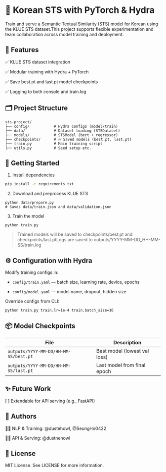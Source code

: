 # 🧐 Korean STS with PyTorch & Hydra

Train and serve a Semantic Textual Similarity (STS) model for Korean using the KLUE STS dataset.This project supports flexible experimentation and team collaboration across model training and deployment.

## 📌 Features

✅ KLUE STS dataset integration

✅ Modular training with Hydra + PyTorch

✅ Save best.pt and last.pt model checkpoints

✅ Logging to both console and train.log


## 🗂 Project Structure
```
sts-project/
├── config/           # Hydra configs (model/train)
├── data/             # Dataset loading (STSDataset)
├── models/           # STSModel (bert + regressor)
├── checkpoints/      # 🔥 Saved models (best.pt, last.pt)
├── train.py          # Main training script
├── utils.py          # Seed setup etc.
```

## 🚀 Getting Started

1. Install dependencies
```bash
pip install -r requirements.txt
```
2. Download and preprocess KLUE STS
```
python data/prepare.py
# Saves data/train.json and data/validation.json
```
3. Train the model
```
python train.py
```
> Trained models will be saved to checkpoints/best.pt and checkpoints/last.ptLogs are saved to outputs/YYYY-MM-DD_HH-MM-SS/train.log

## ⚙️ Configuration with Hydra

Modify training configs in:

- `config/train.yaml` — batch size, learning rate, device, epochs

- `config/model.yaml` — model name, dropout, hidden size

Override configs from CLI:
```
python train.py train.lr=1e-4 train.batch_size=16
```
## 📦 Model Checkpoints

| File                  | Description                        |
|-----------------------|------------------------------------|
| `outputs/YYYY-MM-DD/HH-MM-SS/best.pt` | Best model (lowest val loss)       |
| `outputs/YYYY-MM-DD/HH-MM-SS/last.pt` | Last model from final epoch        |


## ✨ Future Work

[ ] Extendable for API serving (e.g., FastAPI)

## 👥 Authors

🧑‍💼 NLP & Training: @dustehowl, @SeungHo0422

🧑‍🔧 API & Serving: @dustnehowl

## 📄 License

MIT License. See LICENSE for more information.
